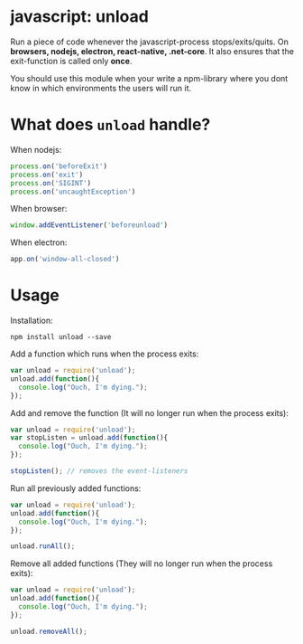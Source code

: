 # javascript: unload

Run a piece of code whenever the javascript-process stops/exits/quits. On **browsers, nodejs, electron, react-native, .net-core**. It also ensures that the exit-function is called only **once**.

You should use this module when your write a npm-library where you dont know in which environments the users will run it.

# What does `unload` handle?

When nodejs:
```js
process.on('beforeExit')
process.on('exit')
process.on('SIGINT')
process.on('uncaughtException')
```

When browser:
```js
window.addEventListener('beforeunload')
```

When electron:
```js
app.on('window-all-closed')
```



# Usage

Installation:

`npm install unload --save`

Add a function which runs when the process exits:

```javascript
var unload = require('unload');
unload.add(function(){
  console.log("Ouch, I'm dying.");
});
```

Add and remove the function (It will no longer run when the process exits):

```javascript
var unload = require('unload');
var stopListen = unload.add(function(){
  console.log("Ouch, I'm dying.");
});

stopListen(); // removes the event-listeners
```

Run all previously added functions:

```javascript
var unload = require('unload');
unload.add(function(){
  console.log("Ouch, I'm dying.");
});

unload.runAll();
```

Remove all added functions (They will no longer run when the process exits):
```javascript
var unload = require('unload');
unload.add(function(){
  console.log("Ouch, I'm dying.");
});

unload.removeAll();
```
